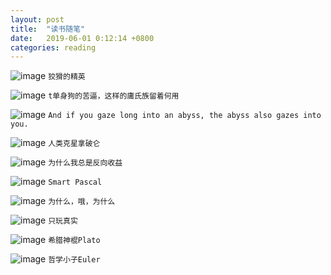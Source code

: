 ```yaml
---
layout: post
title:  "读书随笔"
date:   2019-06-01 0:12:14 +0800
categories: reading
---
```

![image](https://s2.ax1x.com/2020/02/15/1vzDmt.jpg)
`狡猾的精英`

![image](https://s2.ax1x.com/2020/02/15/1vzhXn.jpg)
`t单身狗的苦逼，这样的庸氏族留着何用`

![image](https://s2.ax1x.com/2020/02/15/1vzf6s.jpg)
`And if you gaze long into an abyss, the abyss also gazes into you.`

![image](https://s2.ax1x.com/2020/02/15/1vzWlj.jpg)
`人类克星拿破仑`

![image](https://s2.ax1x.com/2020/02/15/1vzgfg.jpg)
`为什么我总是反向收益`

![image](https://s2.ax1x.com/2020/02/15/1vzctS.jpg)
`Smart Pascal`

![image](https://s2.ax1x.com/2020/02/15/1vz5mq.jpg)
`为什么，哦，为什么`

![image](https://s2.ax1x.com/2020/02/15/1vzI00.jpg)
`只玩真实`

![image](https://s2.ax1x.com/2020/02/15/1vzo7V.jpg)
`希腊神棍Plato`

![image](https://s2.ax1x.com/2020/02/15/1vz7kT.jpg)
`哲学小子Euler`
